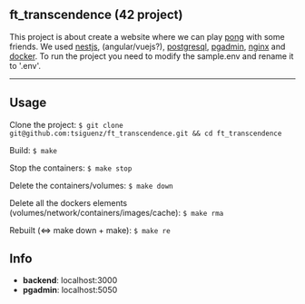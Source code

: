 ## ft_transcendence (42 project)

This project is about create a website where we can play [pong](https://en.wikipedia.org/wiki/Pong) with some friends.
We used [nestjs](https://nestjs.com/), (angular/vuejs?), [postgresql](https://www.postgresql.org/), [pgadmin](https://www.pgadmin.org/), [nginx](https://www.nginx.com/) and [docker](https://www.docker.com/).
To run the project you need to modify the sample.env and rename it to '.env'.

---

## Usage

Clone the project:
```$ git clone git@github.com:tsiguenz/ft_transcendence.git && cd ft_transcendence```

Build:
```$ make```

Stop the containers:
```$ make stop```

Delete the containers/volumes:
```$ make down```

Delete all the dockers elements (volumes/network/containers/images/cache):
```$ make rma```

Rebuilt (<=> make down + make):
```$ make re```

## Info

- **backend**: localhost:3000
- **pgadmin**: localhost:5050
